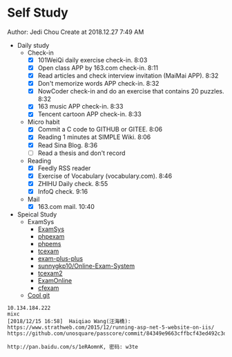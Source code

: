 # Self Study

Author: Jedi Chou
Create at 2018.12.27 7:49 AM

* Daily study
  * Check-in
    -[x] 101WeiQi daily exercise check-in. 8:03
    -[x] Open class APP by 163.com check-in. 8:11
    -[x] Read articles and check interview invitation (MaiMai APP). 8:32
    -[x] Don't memorize words APP check-in. 8:32
    -[x] NowCoder check-in and do an exercise that contains 20 puzzles. 8:32
    -[x] 163 music APP check-in. 8:33
    -[x] Tencent cartoon APP check-in. 8:33
  * Micro habit
    -[x] Commit a C code to GITHUB or GITEE. 8:06
    -[x] Reading 1 minutes at SIMPLE Wiki. 8:06
    -[x] Read Sina Blog. 8:36
    -[ ] Read a thesis and don't record
  * Reading
    -[x] Feedly RSS reader
    -[x] Exercise of Vocabulary (vocabulary.com). 8:46
    -[x] ZHIHU Daily check. 8:55
    -[x] InfoQ check. 9:16
  * Mail
    -[x] 163.com mail. 10:40

* Speical Study
  * ExamSys
    * [ExamSys](https://github.com/lrx0014/ExamSys)
    * [phpexam](https://sourceforge.net/projects/phpexam/)
    * [phpems](https://github.com/phpems/phpems)
    * [tcexam](https://www.oschina.net/p/tcexam/)
    * [exam-plus-plus](https://www.oschina.net/p/exam-plus-plus)
    * [sunnygkp10/Online-Exam-System](https://github.com/sunnygkp10/Online-Exam-System-)
    * [tcexam2](https://tcexam.org/)
    * [ExamOnline](https://github.com/wepeng/ExamOnline)
    * [cfexam](https://github.com/cforth/cfexam)
  * [Cool git](https://learngitbranching.js.org/?demo)

```text
10.134.184.222
mixc
[‎2018/‎12/‎15 16:58]  Haiqiao Wang(汪海橋):  
https://www.strathweb.com/2015/12/running-asp-net-5-website-on-iis/
https://github.com/unosquare/passcore/commit/84349e9663cffbcf43ed492c3dd66f8431eee68e

http://pan.baidu.com/s/1eRAomnK, 密码: w3te
```
